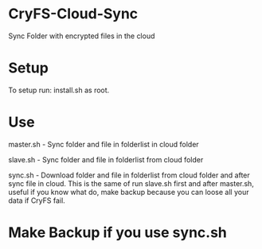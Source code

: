 # CryFS-Cloud-Sync
Sync Folder with encrypted files in the cloud 

# Setup
To setup run: install.sh as root.

# Use
master.sh - Sync folder and file in folderlist in cloud folder

slave.sh - Sync folder and file in folderlist from cloud folder

sync.sh - Download folder and file in folderlist from cloud folder and after sync file in cloud.
    This is the same of run slave.sh first and after master.sh, useful if you know what do, make backup because you can loose all your data if CryFS fail.

# Make Backup if you use sync.sh
